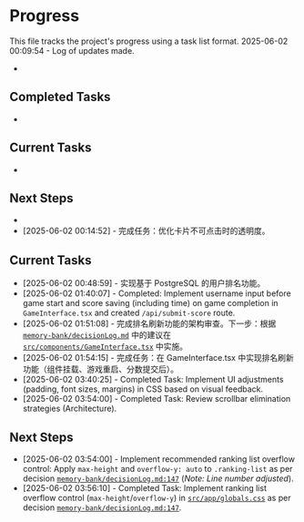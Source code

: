 # Progress

This file tracks the project's progress using a task list format.
2025-06-02 00:09:54 - Log of updates made.

*

## Completed Tasks

*   

## Current Tasks

*   

## Next Steps

*
* [2025-06-02 00:14:52] - 完成任务：优化卡片不可点击时的透明度。
## Current Tasks

* [2025-06-02 00:48:59] - 实现基于 PostgreSQL 的用户排名功能。
* [2025-06-02 01:40:07] - Completed: Implement username input before game start and score saving (including time) on game completion in `GameInterface.tsx` and created `/api/submit-score` route.
* [2025-06-02 01:51:08] - 完成排名刷新功能的架构审查。下一步：根据 [`memory-bank/decisionLog.md`](memory-bank/decisionLog.md) 中的建议在 [`src/components/GameInterface.tsx`](src/components/GameInterface.tsx) 中实施。
* [2025-06-02 01:54:15] - 完成任务：在 GameInterface.tsx 中实现排名刷新功能（组件挂载、游戏重启、分数提交后）。
* [2025-06-02 03:40:25] - Completed Task: Implement UI adjustments (padding, font sizes, margins) in CSS based on visual feedback.
* [2025-06-02 03:54:00] - Completed Task: Review scrollbar elimination strategies (Architecture).
## Next Steps
* [2025-06-02 03:54:00] - Implement recommended ranking list overflow control: Apply `max-height` and `overflow-y: auto` to `.ranking-list` as per decision [`memory-bank/decisionLog.md:147`](memory-bank/decisionLog.md:147) (*Note: Line number adjusted*).
* [2025-06-02 03:56:10] - Completed Task: Implement ranking list overflow control (`max-height`/`overflow-y`) in [`src/app/globals.css`](src/app/globals.css:116) as per decision [`memory-bank/decisionLog.md:147`](memory-bank/decisionLog.md:147).